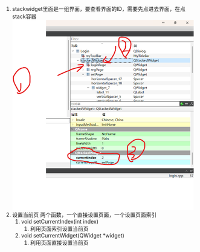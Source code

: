 1. stackwidget里面是一组界面，要查看界面的ID，需要先点进去界面，在点stack容器![image-20230608223829589](res/02.stackedWidget.assets/image-20230608223829589.png)
2. 设置当前页  两个函数，一个直接设置页面，一个设置页面索引
    1.  void setCurrentIndex(int index) 
        1. 利用页面索引设置当前页
    2.  void setCurrentWidget(QWidget *widget)
        1. 利用页面直接设置当前页